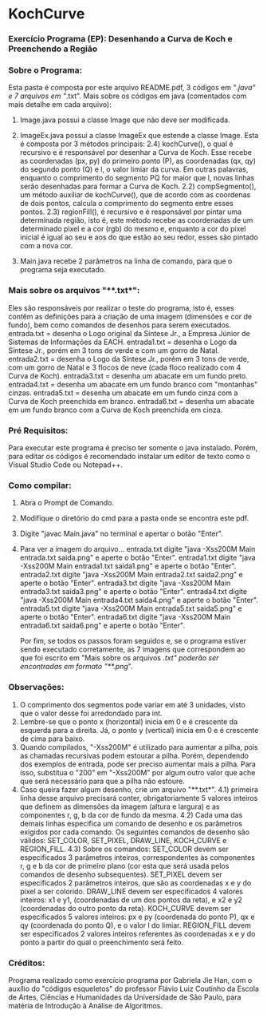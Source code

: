 # KochCurve
### Exercício Programa (EP): Desenhando a Curva de Koch e Preenchendo a Região

### Sobre o Programa:
  Esta pasta é composta por este arquivo README.pdf, 3 códigos em "*.java" e 7 arquivos em "*.txt".
  Mais sobre os códigos em java (comentados com mais detalhe em cada arquivo):
  
  1) Image.java possui a classe Image que não deve ser modificada.

  2) ImageEx.java possui a classe ImageEx que estende a classe Image. 
  Esta é composta por 3 métodos principais:
  2.4) kochCurve(), o qual é recursivo e é responsável por desenhar a Curva de Koch. Esse recebe as coordenadas (px, py) do primeiro ponto (P), as coordenadas (qx, qy) do segundo ponto (Q) e l, o valor limiar da curva. Em outras palavras, enquanto o comprimento do segmento PQ for maior que l, novas linhas serão desenhadas para formar a Curva de Koch.
  2.2) compSegmento(), um método auxiliar de kochCurve(), que de acordo com as coordenas de dois pontos, calcula o comprimento do segmento entre esses pontos.
  2.3) regionFill(), é recursivo e é responsável por pintar uma determinada região, isto é, este método recebe as coordenadas de um determinado pixel e a cor (rgb) do mesmo e, enquanto a cor do pixel inicial é igual ao seu e aos do que estão ao seu redor, esses são pintado com a nova cor.

  3) Main.java recebe 2 parâmetros na linha de comando, para que o programa seja executado.

### Mais sobre os arquivos "**.txt*":
  Eles são responsáveis por realizar o teste do programa, isto é, esses contêm as definições para a criação de uma imagem (dimensões e cor de fundo), bem como comandos de desenhos para serem executados.
  entrada.txt = desenha o Logo original da Síntese Jr., a Empresa Júnior de Sistemas de Informações da EACH. 
  entrada1.txt = desenha o Logo da Síntese Jr., porém em 3 tons de verde e com um gorro de Natal.
  entrada2.txt = desenha o Logo da Síntese Jr., porém em 3 tons de verde, com um gorro de Natal e 3 flocos de neve (cada floco realizado com 4 Curva de Koch).
  entrada3.txt = desenha um abacate em um fundo preto.
  entrada4.txt = desenha um abacate em um fundo branco com "montanhas" cinzas.
  entrada5.txt = desenha um abacate em um fundo cinza com a Curva de Koch preenchida em branco.
  entrada6.txt = desenha um abacate em um fundo branco com a Curva de Koch preenchida em cinza.
  
### Pré Requisitos:
  Para executar este programa é preciso ter somente o java instalado. Porém, para editar os códigos é recomendado 
instalar um editor de texto como o Visual Studio Code ou Notepad++.

### Como compilar:
  1) Abra o Prompt de Comando.
  2) Modifique o diretório do cmd para a pasta onde se encontra este pdf.
  3) Digite "javac Main.java" no terminal e apertar o botão "Enter".
  4) Para ver a imagem do arquivo...
      entrada.txt digite "java -Xss200M Main entrada.txt saida.png" e aperte o botão "Enter".
      entrada1.txt digite "java -Xss200M Main entrada1.txt saida1.png" e aperte o botão "Enter".
      entrada2.txt digite "java -Xss200M Main entrada2.txt saida2.png" e aperte o botão "Enter".
      entrada3.txt digite "java -Xss200M Main entrada3.txt saida3.png" e aperte o botão "Enter".
      entrada4.txt digite "java -Xss200M Main entrada4.txt saida4.png" e aperte o botão "Enter".
      entrada5.txt digite "java -Xss200M Main entrada5.txt saida5.png" e aperte o botão "Enter".
      entrada6.txt digite "java -Xss200M Main entrada6.txt saida6.png" e aperte o botão "Enter".
      
      Por fim, se todos os passos foram seguidos e, se o programa estiver sendo executado corretamente, as 7 imagens que correspondem ao que foi escrito em "Mais sobre os arquivos *.txt" poderão ser encontradas em formato "**.png*".
      
### Observações:
  1) O comprimento dos segmentos pode variar em até 3 unidades, visto que o valor desse foi arredondado para int.
  2) Lembre-se que o ponto x (horizontal) inicia em 0 e é crescente da esquerda para a direita. Já, o ponto y (vertical) inicia em 0 e é crescente de cima para baixo.
  3) Quando compilados, "-Xss200M" é utilizado para aumentar a pilha, pois as chamadas recursivas podem estourar a pilha. Porém, dependendo dos exemplos de entrada, pode ser preciso aumentar mais a pilha. Para isso, substitua o "200" em "-Xss200M" por algum outro valor que ache que será necessário para que a pilha não estoure.
  4) Caso queira fazer algum desenho, crie um arquivo "**.txt*". 
      4.1) primeira linha desse arquivo precisará conter, obrigatoriamente 5 valores inteiros que definem as dimensões da imagem (altura e largura) e as componentes r, g, b da cor de fundo da mesma. 
      4.2) Cada uma das demais linhas especifica um comando de desenho e os parâmetros exigidos por cada comando. Os seguintes comandos de desenho são válidos: SET_COLOR, SET_PIXEL, DRAW_LINE, KOCH_CURVE e REGION_FILL.
      4.3) Sobre os comandos:
            SET_COLOR devem ser especificados 3 parâmetros inteiros, correspondentes às componentes r, g e b da cor de primeiro plano (cor esta que será usada pelos comandos de desenho subsequentes).
            SET_PIXEL devem ser especificados 2 parâmetros inteiros, que são as coordenadas x e y do pixel a ser colorido.
            DRAW_LINE devem ser especificados 4 valores inteiros: x1 e y1, (coordenadas de um dos pontos da reta), e x2 e y2 (coordenadas do outro ponto da reta).
            KOCH_CURVE devem ser especificados 5 valores inteiros: px e py (coordenada do ponto P), qx e qy (coordenada do ponto Q), e o valor l do limiar. 
            REGION_FILL devem ser especificados 2 valores inteiros referentes às coordenadas x e y do ponto a partir do qual o preenchimento será feito.

### Créditos:
  Programa realizado como exercício programa por Gabriela Jie Han, com o auxílio do "códigos esqueletos" do professor Flávio Luiz Coutinho da Escola de Artes, Ciências e Humanidades da Universidade de São Paulo, para matéria de Introdução à Análise de Algoritmos.
